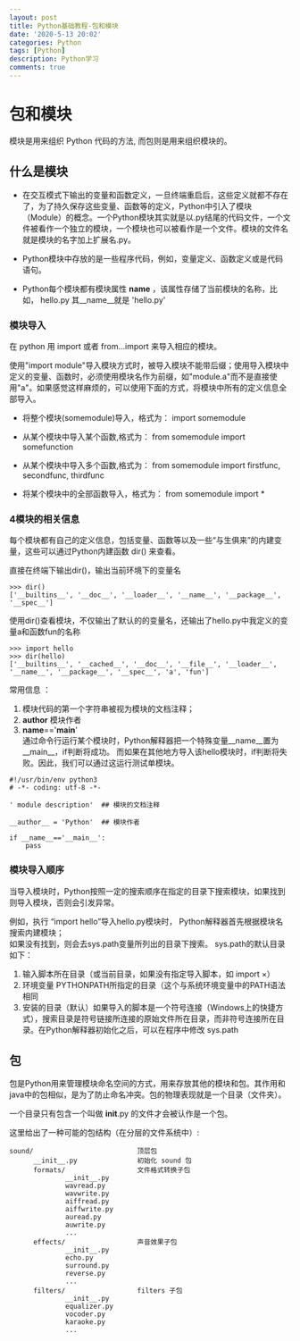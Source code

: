 ```yaml
---
layout: post
title: Python基础教程-包和模块
date: '2020-5-13 20:02'
categories: Python
tags: [Python]
description: Python学习
comments: true
---
```


# 包和模块

模块是用来组织 Python 代码的方法,  而包则是用来组织模块的。


## 什么是模块 
- 在交互模式下输出的变量和函数定义，一旦终端重启后，这些定义就都不存在了，为了持久保存这些变量、函数等的定义，Python中引入了模块（Module）的概念。一个Python模块其实就是以.py结尾的代码文件，一个文件被看作一个独立的模块，一个模块也可以被看作是一个文件。模块的文件名就是模块的名字加上扩展名.py。

- Python模块中存放的是一些程序代码，例如，变量定义、函数定义或是代码语句。

- Python每个模块都有模块属性 __name__ ，该属性存储了当前模块的名称，比如， hello.py 其__name__就是 'hello.py'

### 模块导入

在 python 用 import 或者 from...import 来导入相应的模块。

使用"import module"导入模块方式时，被导入模块不能带后缀；使用导入模块中定义的变量、函数时，必须使用模块名作为前缀，如"module.a"而不是直接使用"a"。如果感觉这样麻烦的，可以使用下面的方式，将模块中所有的定义信息全部导入。
  
- 将整个模块(somemodule)导入，格式为： import somemodule

- 从某个模块中导入某个函数,格式为： from somemodule import somefunction

- 从某个模块中导入多个函数,格式为： from somemodule import firstfunc, secondfunc, thirdfunc

- 将某个模块中的全部函数导入，格式为： from somemodule import *

### 4模块的相关信息

每个模块都有自己的定义信息，包括变量、函数等以及一些“与生俱来”的内建变量，这些可以通过Python内建函数 dir() 来查看。

直接在终端下输出dir()，输出当前环境下的变量名

```
>>> dir()  
['__builtins__', '__doc__', '__loader__', '__name__', '__package__', '__spec__']
```

使用dir()查看模块，不仅输出了默认的的变量名，还输出了hello.py中我定义的变量a和函数fun的名称


```
>>> import hello  
>>> dir(hello)  
['__builtins__', '__cached__', '__doc__', '__file__', '__loader__', '__name__', '__package__', '__spec__', 'a', 'fun']
```

常用信息 ： 

1. 模块代码的第一个字符串被视为模块的文档注释；
1. __author__ 模块作者
1. __name__=='__main__'  
通过命令行运行某个模块时，Python解释器把一个特殊变量__name__置为__main__，if判断将成功。
而如果在其他地方导入该hello模块时，if判断将失败。因此，我们可以通过这运行测试单模块。

```
#!/usr/bin/env python3
# -*- coding: utf-8 -*-

' module description'  ## 模块的文档注释

__author__ = 'Python'  ## 模块作者

if __name__=='__main__':
    pass
```


### 模块导入顺序
当导入模块时，Python按照一定的搜索顺序在指定的目录下搜索模块，如果找到则导入模块，否则会引发异常。

例如，执行 “import hello”导入hello.py模块时，
Python解释器首先根据模块名搜索内建模块；  
如果没有找到，则会去sys.path变量所列出的目录下搜索。
sys.path的默认目录如下：
1. 输入脚本所在目录（或当前目录，如果没有指定导入脚本，如 import ×）
1. 环境变量 PYTHONPATH所指定的目录（这个与系统环境变量中的PATH语法相同
1. 安装的目录（默认）如果导入的脚本是一个符号连接（Windows上的快捷方式），搜索目录是符号链接所连接的原始文件所在目录，而非符号连接所在目录。在Python解释器初始化之后，可以在程序中修改 sys.path

## 包

包是Python用来管理模块命名空间的方式，用来存放其他的模块和包。其作用和java中的包相似，是为了防止命名冲突。包的物理表现就是一个目录（文件夹）。

一个目录只有包含一个叫做 __init__.py 的文件才会被认作是一个包。

这里给出了一种可能的包结构（在分层的文件系统中）:

```
sound/                          顶层包
      __init__.py               初始化 sound 包
      formats/                  文件格式转换子包
              __init__.py
              wavread.py
              wavwrite.py
              aiffread.py
              aiffwrite.py
              auread.py
              auwrite.py
              ...
      effects/                  声音效果子包
              __init__.py
              echo.py
              surround.py
              reverse.py
              ...
      filters/                  filters 子包
              __init__.py
              equalizer.py
              vocoder.py
              karaoke.py
              ...
```


